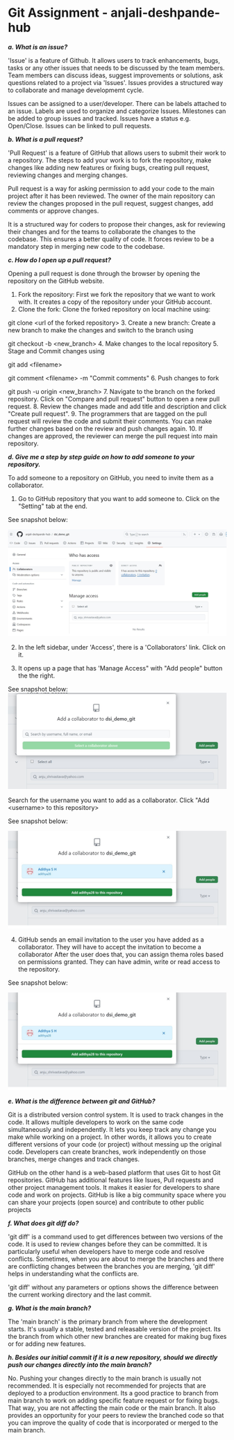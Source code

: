 # Git Assignment - anjali-deshpande-hub

<i><b>a. What is an issue?</b></i>

'Issue' is a feature of Github. It allows users to track enhancements, bugs, tasks or any other issues that needs to be discussed by the team members. Team members can discuss ideas, suggest improvements or solutions, ask questions related to a project via 'Issues'. Issues provides a structured way to collaborate and manage developmemt cycle. 

Issues can be assigned to a user/developer. There can be labels attached to an issue. Labels are used to organize and categorize Issues. Milestones can be added to group issues and tracked. Issues have a status e.g. Open/Close. Issues can be linked to pull requests. 

<i><b>b. What is a pull request?</b></i>

'Pull Request' is a feature of GitHub that allows users to submit their work to a repository. The steps to add your work is to fork the repository, make changes like adding new features or fixing bugs, creating pull request, reviewing changes and merging changes. 

Pull request is a way for asking permission to add your code to the main project after it has been reviewed. The owner of the main repository can review the changes proposed in the pull request, suggest changes, add comments or approve changes.

It is a structured way for coders to propose their changes, ask for reviewing their changes and for the teams to collaborate the changes to the codebase. This ensures a better quality of code. It forces review to be a mandatory step in merging new code to the codebase.

<i><b>c. How do I open up a pull request?</b></i>

Opening a pull request is done through the browser by opening the repository on the GitHub website.
1. Fork the repository: First we fork the repository that we want to work with. It creates a copy of the repository under your GitHub account.
2. Clone the fork: Clone the forked repository on local machine using:

git clone \<url of the forked repository\>
3. Create a new branch: Create a new branch to make the changes and switch to the branch using

git checkout -b \<new_branch\>
4. Make changes to the local repository
5. Stage and Commit changes using

git add \<filename\>

git comment \<filename\> -m "Commit comments"
6. Push changes to fork

git push -u origin \<new_branch\>
7. Navigate to the branch on the forked repository. Click on "Compare and pull request" button to open a new pull request.
8. Review the changes made and add title and description and click "Create pull request".
9. The programmers that are tagged on the pull request will review the code and submit their comments. You can make further changes based on the review and push changes again.
10. If changes are approved, the reviewer can merge the pull request into main repository.


<i><b>d. Give me a step by step guide on how to add someone to your repository.</b></i>

To add someone to a repository on GitHub, you need to invite them as a collaborator. 
1. Go to GitHub repository that you want to add someone to. Click on the "Setting" tab at the end.

See snapshot below:

![Alt text](https://github.com/anjali-deshpande-hub/git_assignment/blob/assignment/image1.jpg "Collaborator")

2. In the left sidebar, under 'Access', there is a 'Collaborators' link. Click on it.

3. It opens up a page that has 'Manage Access" with "Add people" button the the right. 

See snapshot below:
![Alt text](https://github.com/anjali-deshpande-hub/git_assignment/blob/assignment/image2.jpg "Manage Access")

Search for the username you want to add as a collaborator. Click "Add \<username\> to this repository\>

See snapshot below:

![Alt text](https://github.com/anjali-deshpande-hub/git_assignment/blob/assignment/image3.jpg "Manage Access")

4. GitHub sends an email invitation to the user you have added as a collaborator. They will have to accept the invitation to become a collaborator
After the user does that, you can assign thema roles based on permissions granted. They can have admin, write or read access to the repository.

See snapshot below:

![Alt text](https://github.com/anjali-deshpande-hub/git_assignment/blob/assignment/image3.jpg "Manage Access")

<i><b>e. What is the difference between git and GitHub?</b></i>

Git is a distributed version control system. It is used to track changes in the code. It allows multiple developers to work on the same code simultaneously and independently. It lets you keep track any change you make while working on a project. In other words, it allows you to create different versions of your code (or project) without messing up the original code. Developers can create branches, work independently on those branches, merge changes and track changes.

GitHub on the other hand is a web-based platform that uses Git to host Git repositories. GitHub has additional features like Isues, Pull requests and other project management tools. It makes it easier for developers to share code and work on projects. GitHub is like a big community space where you can share your projects (open source) and contribute to other public projects

<i><b>f. What does git diff do?</b></i>

'git diff' is a command used to get differences between two versions of the code. It is used to review changes before they can be committed. It is particularly useful when developers have to merge code and resolve conflicts. Sometimes, when you are about to merge the branches and there are conflicting changes between the branches you are merging, 'git diff' helps in understanding what the conflicts are.

'git diff' without any parameters or options shows the difference between the current working directory and the last commit.

<i><b>g. What is the main branch?</b></i>

The 'main branch' is the primary branch from where the development starts. It's usually a stable, tested and releasable version of the project. Its the branch from which other new branches are created for making bug fixes or for adding new features.

<i><b>h. Besides our initial commit if it is a new repository, should we directly push our changes directly into the main branch?</b></i>

No. Pushing your changes directly to the main branch is usually not recommended. It is especially not recommended for projects that are deployed to a production environment. Its a good practice to branch from main branch to work on adding specific feature request or for fixing bugs. That way, you are not affecting the main code or the main branch. It also provides an opportunity for your peers to review the branched code so that you can improve the quality of code that is incorporated or merged to the main branch.  
